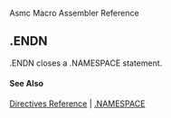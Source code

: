 Asmc Macro Assembler Reference

## .ENDN

.ENDN closes a .NAMESPACE statement.

#### See Also

[Directives Reference](readme.md) | [.NAMESPACE](dot_namespace.md)
